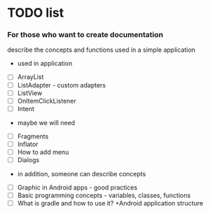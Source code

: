 <h1>TODO list</h1>
<h3>For those who want to create documentation</h3>
 
describe the concepts and functions used in a simple application

* used in application
- [ ] ArrayList 
- [ ] ListAdapter - custom adapters
- [ ] ListView
- [ ] OnItemClickListener
- [ ] Intent

* maybe we will need
- [ ] Fragments
- [ ] Inflator
- [ ] How to add menu
- [ ] Dialogs

* in addition, someone can describe concepts
- [ ] Graphic in Android apps - good practices
- [ ] Basic programming concepts - variables, classes, functions
- [ ] What is gradle and how to use it? +Android application structure
